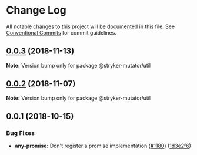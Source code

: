 # Change Log

All notable changes to this project will be documented in this file.
See [Conventional Commits](https://conventionalcommits.org) for commit guidelines.

<a name="0.0.3"></a>
## [0.0.3](https://github.com/stryker-mutator/stryker/compare/@stryker-mutator/util@0.0.2...@stryker-mutator/util@0.0.3) (2018-11-13)




**Note:** Version bump only for package @stryker-mutator/util

<a name="0.0.2"></a>
## [0.0.2](https://github.com/stryker-mutator/stryker/compare/@stryker-mutator/util@0.0.1...@stryker-mutator/util@0.0.2) (2018-11-07)




**Note:** Version bump only for package @stryker-mutator/util

<a name="0.0.1"></a>
## 0.0.1 (2018-10-15)


### Bug Fixes

* **any-promise:** Don't register a promise implementation ([#1180](https://github.com/stryker-mutator/stryker/issues/1180)) ([1d3e2f6](https://github.com/stryker-mutator/stryker/commit/1d3e2f6))
